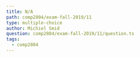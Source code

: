 ```yaml
---
title: N/A
path: comp2804/exam-fall-2019/11
type: multiple-choice
author: Michiel Smid
question: comp2804/exam-fall-2019/11/question.ts
tags:
  - comp2804
---
```

